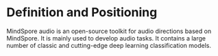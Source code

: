 # Definition and Positioning

MindSpore audio is an open-source toolkit for audio directions based on MindSpore. It is mainly used to develop audio tasks. It contains a large number of classic and cutting-edge deep learning classification models.
